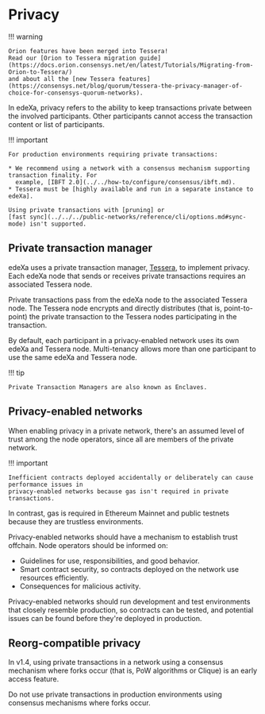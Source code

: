 # Privacy

!!! warning

```
Orion features have been merged into Tessera!
Read our [Orion to Tessera migration guide](https://docs.orion.consensys.net/en/latest/Tutorials/Migrating-from-Orion-to-Tessera/)
and about all the [new Tessera features](https://consensys.net/blog/quorum/tessera-the-privacy-manager-of-choice-for-consensys-quorum-networks).
```

In edeXa, privacy refers to the ability to keep transactions private between the involved participants. Other participants cannot access the transaction content or list of participants.

!!! important

```
For production environments requiring private transactions:

* We recommend using a network with a consensus mechanism supporting transaction finality. For
  example, [IBFT 2.0](../../how-to/configure/consensus/ibft.md).
* Tessera must be [highly available and run in a separate instance to edeXa].

Using private transactions with [pruning] or
[fast sync](../../../public-networks/reference/cli/options.md#sync-mode) isn't supported.
```

## Private transaction manager

edeXa uses a private transaction manager, [Tessera](https://docs.tessera.consensys.net/), to implement privacy. Each edeXa node that sends or receives private transactions requires an associated Tessera node.

Private transactions pass from the edeXa node to the associated Tessera node. The Tessera node encrypts and directly distributes (that is, point-to-point) the private transaction to the Tessera nodes participating in the transaction.

By default, each participant in a privacy-enabled network uses its own edeXa and Tessera node. Multi-tenancy allows more than one participant to use the same edeXa and Tessera node.

!!! tip

```
Private Transaction Managers are also known as Enclaves.
```

## Privacy-enabled networks

When enabling privacy in a private network, there's an assumed level of trust among the node operators, since all are members of the private network.

!!! important

```
Inefficient contracts deployed accidentally or deliberately can cause performance issues in
privacy-enabled networks because gas isn't required in private transactions.
```

In contrast, gas is required in Ethereum Mainnet and public testnets because they are trustless environments.

Privacy-enabled networks should have a mechanism to establish trust offchain. Node operators should be informed on:

* Guidelines for use, responsibilities, and good behavior.
* Smart contract security, so contracts deployed on the network use resources efficiently.
* Consequences for malicious activity.

Privacy-enabled networks should run development and test environments that closely resemble production, so contracts can be tested, and potential issues can be found before they're deployed in production.

## Reorg-compatible privacy

In v1.4, using private transactions in a network using a consensus mechanism where forks occur (that is, PoW algorithms or Clique) is an early access feature.

Do not use private transactions in production environments using consensus mechanisms where forks occur.

